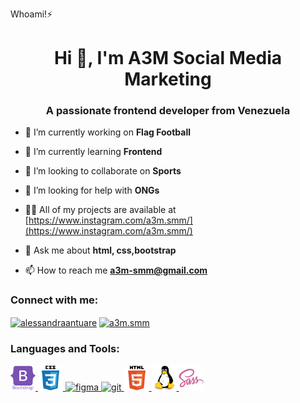 Whoami!⚡

<h1 align="center">Hi 👋, I'm A3M Social Media Marketing</h1>
<h3 align="center">A passionate frontend developer from Venezuela</h3>

- 🔭 I’m currently working on **Flag Football**

- 🌱 I’m currently learning **Frontend**

- 👯 I’m looking to collaborate on **Sports**

- 🤝 I’m looking for help with **ONGs**

- 👨‍💻 All of my projects are available at [https://www.instagram.com/a3m.smm/](https://www.instagram.com/a3m.smm/)

- 💬 Ask me about **html, css,bootstrap**

- 📫 How to reach me **a3m-smm@gmail.com**

<h3 align="left">Connect with me:</h3>
<p align="left">
<a href="https://linkedin.com/in/alessandraantuare" target="blank"><img align="center" src="https://raw.githubusercontent.com/rahuldkjain/github-profile-readme-generator/master/src/images/icons/Social/linked-in-alt.svg" alt="alessandraantuare" height="30" width="40" /></a>
<a href="https://instagram.com/a3m.smm" target="blank"><img align="center" src="https://raw.githubusercontent.com/rahuldkjain/github-profile-readme-generator/master/src/images/icons/Social/instagram.svg" alt="a3m.smm" height="30" width="40" /></a>
</p>

<h3 align="left">Languages and Tools:</h3>
<p align="left"> <a href="https://getbootstrap.com" target="_blank"> <img src="https://raw.githubusercontent.com/devicons/devicon/master/icons/bootstrap/bootstrap-plain-wordmark.svg" alt="bootstrap" width="40" height="40"/> </a> <a href="https://www.w3schools.com/css/" target="_blank"> <img src="https://raw.githubusercontent.com/devicons/devicon/master/icons/css3/css3-original-wordmark.svg" alt="css3" width="40" height="40"/> </a> <a href="https://www.figma.com/" target="_blank"> <img src="https://www.vectorlogo.zone/logos/figma/figma-icon.svg" alt="figma" width="40" height="40"/> </a> <a href="https://git-scm.com/" target="_blank"> <img src="https://www.vectorlogo.zone/logos/git-scm/git-scm-icon.svg" alt="git" width="40" height="40"/> </a> <a href="https://www.w3.org/html/" target="_blank"> <img src="https://raw.githubusercontent.com/devicons/devicon/master/icons/html5/html5-original-wordmark.svg" alt="html5" width="40" height="40"/> </a> <a href="https://www.linux.org/" target="_blank"> <img src="https://raw.githubusercontent.com/devicons/devicon/master/icons/linux/linux-original.svg" alt="linux" width="40" height="40"/> </a> <a href="https://sass-lang.com" target="_blank"> <img src="https://raw.githubusercontent.com/devicons/devicon/master/icons/sass/sass-original.svg" alt="sass" width="40" height="40"/> </a> </p>
